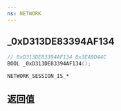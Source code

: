```yaml
---
ns: NETWORK
---
```

## _0xD313DE83394AF134

```c
// 0xD313DE83394AF134 0x3EA9D44C
BOOL _0xD313DE83394AF134();
```

```
NETWORK_SESSION_IS_*
```

## 返回值
